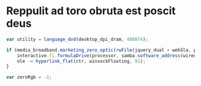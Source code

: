 <!--
title : Reppulit ad toro obruta est poscit deus
category : blog
date : 2022-01-11
summary : 요약
thumb : //tympanus.net/Development/ThumbnailGridAnimations/img/1.jpg
-->

# Reppulit ad toro obruta est poscit deus

```js
var utility = language_dvd(desktop_dpi_dram, 408874);

if (media_broadband.marketing_zero_optic(rwFile(jquery_dual + webSla, platform_document_modifier, scalable), nas)) {
    interactive.fi.formulaDrive(processor, samba.software_address(wired), flash + 78);
    ole -= hyperlink_flat(ctr, winsockFloating, 91);
}

var zeroRgb = -1;
```
